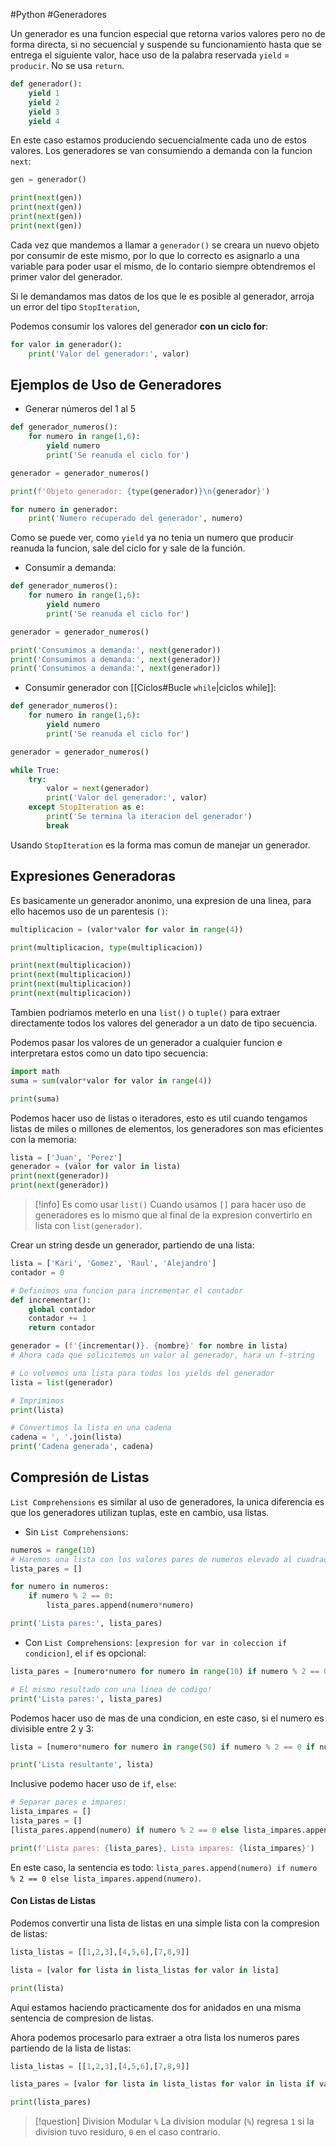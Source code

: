 #Python #Generadores

Un generador es una funcion especial que retorna varios valores pero no de forma directa, si no secuencial y suspende su funcionamiento hasta que se entrega el siguiente valor,  hace uso de la palabra reservada `yield` = `producir`. No se usa `return`.

```python
def generador():
	yield 1
	yield 2
	yield 3
	yield 4
```

En este caso estamos produciendo secuencialmente cada uno de estos valores. Los generadores se van consumiendo a demanda con la funcion `next`:

```python
gen = generador()

print(next(gen))
print(next(gen))
print(next(gen))
print(next(gen))
```

Cada vez que mandemos a llamar a `generador()` se creara un nuevo objeto por consumir de este mismo, por lo que lo correcto es asignarlo a una variable para poder usar el mismo, de lo contario siempre obtendremos el primer valor del generador.

Si le demandamos mas datos de los que le es posible al generador, arroja un error del tipo `StopIteration`,

Podemos consumir los valores del generador __con un ciclo for__:

```python
for valor in generador():
	print('Valor del generador:', valor)
```

## Ejemplos de Uso de Generadores

- Generar números del 1 al 5

```python
def generador_numeros():
	for numero in range(1,6):
		yield numero
		print('Se reanuda el ciclo for')

generador = generador_numeros()

print(f'Objeto generador: {type(generador)}\n{generador}')

for numero in generador:
	print('Numero recuperado del generador', numero)
```

Como se puede ver, como `yield` ya no tenia un numero que producir reanuda la funcion, sale del ciclo for y sale de la función.

- Consumir a demanda:

```python
def generador_numeros():
	for numero in range(1,6):
		yield numero
		print('Se reanuda el ciclo for')

generador = generador_numeros()

print('Consumimos a demanda:', next(generador))
print('Consumimos a demanda:', next(generador))
print('Consumimos a demanda:', next(generador))
```

- Consumir generador con [[Ciclos#Bucle `while`|ciclos while]]:

```python
def generador_numeros():
	for numero in range(1,6):
		yield numero
		print('Se reanuda el ciclo for')

generador = generador_numeros()

while True:
	try:
		valor = next(generador)
		print('Valor del generador:', valor)
	except StopIteration as e:
		print('Se termina la iteracion del generador')
		break
```

Usando `StopIteration` es la forma mas comun de manejar un generador.

## Expresiones Generadoras

Es basicamente un generador anonimo, una expresion de una linea, para ello hacemos uso de un parentesis `()`:

```python
multiplicacion = (valor*valor for valor in range(4))

print(multiplicacion, type(multiplicacion))

print(next(multiplicacion))
print(next(multiplicacion))
print(next(multiplicacion))
print(next(multiplicacion))
```

Tambien podriamos meterlo en una `list()` o `tuple()` para extraer directamente todos los valores del generador a un dato de tipo secuencia.

Podemos pasar los valores de un generador a cualquier funcion e interpretara estos como un dato tipo secuencia:

```python
import math
suma = sum(valor*valor for valor in range(4))

print(suma)
```

Podemos hacer uso de listas o iteradores, esto es util cuando tengamos listas de miles o millones de elementos, los generadores son mas eficientes con la memoria:

```python
lista = ['Juan', 'Perez']
generador = (valor for valor in lista)
print(next(generador))
print(next(generador))
```


> [!info] Es como usar `list()`
> Cuando usamos `[]` para hacer uso de generadores es lo mismo que al final de la expresion convertirlo en lista con `list(generador)`.


Crear un string desde un generador, partiendo de una lista:

```python
lista = ['Kari', 'Gomez', 'Raul', 'Alejandro']
contador = 0

# Definimos una funcion para incrementar el contador
def incrementar():
	global contador
	contador += 1
	return contador

generador = (f'{incrementar()}. {nombre}' for nombre in lista)
# Ahora cada que solicitemos un valor al generador, hara un f-string

# Lo volvemos una lista para todos los yields del generador
lista = list(generador)

# Imprimimos
print(lista)

# Convertimos la lista en una cadena
cadena = ', '.join(lista)
print('Cadena generada', cadena)
```

## Compresión de Listas

`List Comprehensions` es similar al uso de generadores, la unica diferencia es que los generadores utilizan tuplas, este en cambio, usa listas.

- Sin `List Comprehensions`:

```python
numeros = range(10)
# Haremos una lista con los valores pares de numeros elevado al cuadrado
lista_pares = []

for numero in numeros:
	if numero % 2 == 0:
		lista_pares.append(numero*numero)

print('Lista pares:', lista_pares)
```

- Con `List Comprehensions`: `[expresion for var in coleccion if condicion]`, el `if` es opcional:

```python
lista_pares = [numero*numero for numero in range(10) if numero % 2 == 0]

# El mismo resultado con una linea de codigo!
print('Lista pares:', lista_pares)
```

Podemos hacer uso de mas de una condicion, en este caso, si el numero es divisible entre 2 y 3:

```python
lista = [numero*numero for numero in range(50) if numero % 2 == 0 if numero % 3 == 0]

print('Lista resultante', lista)
```

Inclusive podemo hacer uso de `if`, `else`:

```python
# Separar pares e impares:
lista_impares = []
lista_pares = []
[lista_pares.append(numero) if numero % 2 == 0 else lista_impares.append(numero) for numero in range(20)]

print(f'Lista pares: {lista_pares}, Lista impares: {lista_impares}')
```

En este caso, la sentencia es todo: `lista_pares.append(numero) if numero % 2 == 0 else lista_impares.append(numero)`.

#### Con Listas de Listas

Podemos convertir una lista de listas en una simple lista con la compresion de listas:

```python
lista_listas = [[1,2,3],[4,5,6],[7,8,9]]

lista = [valor for lista in lista_listas for valor in lista]

print(lista)
```

Aqui estamos haciendo practicamente dos for anidados en una misma sentencia de compresion de listas.

Ahora podemos procesarlo para extraer a otra lista los numeros pares partiendo de la lista de listas:

```python
lista_listas = [[1,2,3],[4,5,6],[7,8,9]]

lista_pares = [valor for lista in lista_listas for valor in lista if valor % 2 ==0]

print(lista_pares)
```

> [!question] Division Modular `%`
> La division modular (`%`) regresa `1` si la division tuvo residuro, `0` en el caso contrario.

